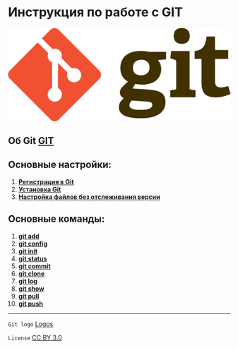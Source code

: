 # Инструкция по работе с GIT
![git-logo](./assets/git-logo.png)

Об Git [GIT](./about.md)
-



## Основные настройки:
1. **[Регистрация в Git](./registration.md)**
2. **[Установка Git](./installation.md)**
3. **[Настройка файлов без отслеживания версии](./ignore.md)**


## Основные команды:
1. **[git add](./add.md)**
2. **[git config](./config.md)**
3. **[git init](./init.md)**
4. **[git status](./status.md)**
5. **[git commit](./commit.md)**
6. **[git clone](./clone.md)**
7. **[git log](./log.md)**
8. **[git show](./show.md)**
9. **[git pull](./pull.md)**
10. **[git push](./push.md)**

---
`Git logo`  [Logos](http://git-scm.com/downloads/logos)

`License` [CC BY 3.0](https://creativecommons.org/licenses/by/3.0/)